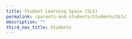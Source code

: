 ```yaml
---
title: Student Learning Space (SLS)
permalink: /parents-and-students/Students/SLS/
description: ""
third_nav_title: Students
---
```


